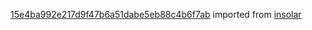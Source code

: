 [15e4ba992e217d9f47b6a51dabe5eb88c4b6f7ab](https://github.com/insolar/insolar/commit/15e4ba992e217d9f47b6a51dabe5eb88c4b6f7ab) imported from [insolar](https://github.com/insolar/insolar)
